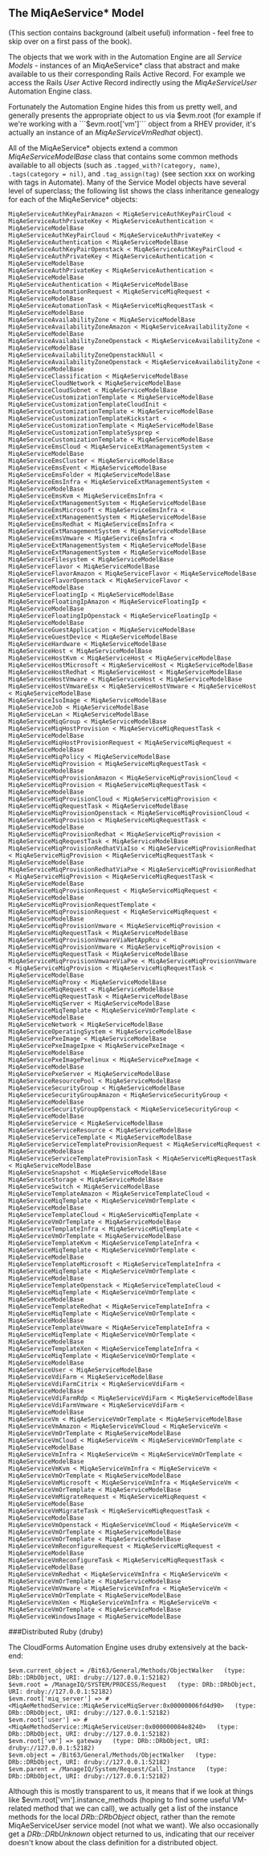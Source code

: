 ## The MiqAeService* Model

(This section contains background (albeit useful) information - feel free to skip over on a first pass of the book).

The objects that we work with in the Automation Engine are all _Service Models_ - instances of an MiqAeService* class that abstract and make available to us their corresponding Rails Active Record. For example we access the Rails _User_ Active Record indirectly using the _MiqAeServiceUser_ Automation Engine class.

Fortunately the Automation Engine hides this from us pretty well, and generally presents the appropriate object to us via $evm.root (for example if we're working with a ```$evm.root['vm']``` object from a RHEV provider, it's actually an instance of an _MiqAeServiceVmRedhat_ object).

All of the MiqAeService\* objects extend a common _MiqAeServiceModelBase_ class that contains some common methods available to all objects (such as ```.tagged_with?(category, name)```, ```.tags(category = nil)```, and ```.tag_assign(tag)``` (see section xxx on working with tags in Automate). Many of the Service Model objects have several level of superclass; the following list shows the class inheritance genealogy for each of the MiqAeService* objects:

```
MiqAeServiceAuthKeyPairAmazon < MiqAeServiceAuthKeyPairCloud < MiqAeServiceAuthPrivateKey < MiqAeServiceAuthentication < MiqAeServiceModelBase
MiqAeServiceAuthKeyPairCloud < MiqAeServiceAuthPrivateKey < MiqAeServiceAuthentication < MiqAeServiceModelBase
MiqAeServiceAuthKeyPairOpenstack < MiqAeServiceAuthKeyPairCloud < MiqAeServiceAuthPrivateKey < MiqAeServiceAuthentication < MiqAeServiceModelBase
MiqAeServiceAuthPrivateKey < MiqAeServiceAuthentication < MiqAeServiceModelBase
MiqAeServiceAuthentication < MiqAeServiceModelBase
MiqAeServiceAutomationRequest < MiqAeServiceMiqRequest < MiqAeServiceModelBase
MiqAeServiceAutomationTask < MiqAeServiceMiqRequestTask < MiqAeServiceModelBase
MiqAeServiceAvailabilityZone < MiqAeServiceModelBase
MiqAeServiceAvailabilityZoneAmazon < MiqAeServiceAvailabilityZone < MiqAeServiceModelBase
MiqAeServiceAvailabilityZoneOpenstack < MiqAeServiceAvailabilityZone < MiqAeServiceModelBase
MiqAeServiceAvailabilityZoneOpenstackNull < MiqAeServiceAvailabilityZoneOpenstack < MiqAeServiceAvailabilityZone < MiqAeServiceModelBase
MiqAeServiceClassification < MiqAeServiceModelBase
MiqAeServiceCloudNetwork < MiqAeServiceModelBase
MiqAeServiceCloudSubnet < MiqAeServiceModelBase
MiqAeServiceCustomizationTemplate < MiqAeServiceModelBase
MiqAeServiceCustomizationTemplateCloudInit < MiqAeServiceCustomizationTemplate < MiqAeServiceModelBase
MiqAeServiceCustomizationTemplateKickstart < MiqAeServiceCustomizationTemplate < MiqAeServiceModelBase
MiqAeServiceCustomizationTemplateSysprep < MiqAeServiceCustomizationTemplate < MiqAeServiceModelBase
MiqAeServiceEmsCloud < MiqAeServiceExtManagementSystem < MiqAeServiceModelBase
MiqAeServiceEmsCluster < MiqAeServiceModelBase
MiqAeServiceEmsEvent < MiqAeServiceModelBase
MiqAeServiceEmsFolder < MiqAeServiceModelBase
MiqAeServiceEmsInfra < MiqAeServiceExtManagementSystem < MiqAeServiceModelBase
MiqAeServiceEmsKvm < MiqAeServiceEmsInfra < MiqAeServiceExtManagementSystem < MiqAeServiceModelBase
MiqAeServiceEmsMicrosoft < MiqAeServiceEmsInfra < MiqAeServiceExtManagementSystem < MiqAeServiceModelBase
MiqAeServiceEmsRedhat < MiqAeServiceEmsInfra < MiqAeServiceExtManagementSystem < MiqAeServiceModelBase
MiqAeServiceEmsVmware < MiqAeServiceEmsInfra < MiqAeServiceExtManagementSystem < MiqAeServiceModelBase
MiqAeServiceExtManagementSystem < MiqAeServiceModelBase
MiqAeServiceFilesystem < MiqAeServiceModelBase
MiqAeServiceFlavor < MiqAeServiceModelBase
MiqAeServiceFlavorAmazon < MiqAeServiceFlavor < MiqAeServiceModelBase
MiqAeServiceFlavorOpenstack < MiqAeServiceFlavor < MiqAeServiceModelBase
MiqAeServiceFloatingIp < MiqAeServiceModelBase
MiqAeServiceFloatingIpAmazon < MiqAeServiceFloatingIp < MiqAeServiceModelBase
MiqAeServiceFloatingIpOpenstack < MiqAeServiceFloatingIp < MiqAeServiceModelBase
MiqAeServiceGuestApplication < MiqAeServiceModelBase
MiqAeServiceGuestDevice < MiqAeServiceModelBase
MiqAeServiceHardware < MiqAeServiceModelBase
MiqAeServiceHost < MiqAeServiceModelBase
MiqAeServiceHostKvm < MiqAeServiceHost < MiqAeServiceModelBase
MiqAeServiceHostMicrosoft < MiqAeServiceHost < MiqAeServiceModelBase
MiqAeServiceHostRedhat < MiqAeServiceHost < MiqAeServiceModelBase
MiqAeServiceHostVmware < MiqAeServiceHost < MiqAeServiceModelBase
MiqAeServiceHostVmwareEsx < MiqAeServiceHostVmware < MiqAeServiceHost < MiqAeServiceModelBase
MiqAeServiceIsoImage < MiqAeServiceModelBase
MiqAeServiceJob < MiqAeServiceModelBase
MiqAeServiceLan < MiqAeServiceModelBase
MiqAeServiceMiqGroup < MiqAeServiceModelBase
MiqAeServiceMiqHostProvision < MiqAeServiceMiqRequestTask < MiqAeServiceModelBase
MiqAeServiceMiqHostProvisionRequest < MiqAeServiceMiqRequest < MiqAeServiceModelBase
MiqAeServiceMiqPolicy < MiqAeServiceModelBase
MiqAeServiceMiqProvision < MiqAeServiceMiqRequestTask < MiqAeServiceModelBase
MiqAeServiceMiqProvisionAmazon < MiqAeServiceMiqProvisionCloud < MiqAeServiceMiqProvision < MiqAeServiceMiqRequestTask < MiqAeServiceModelBase
MiqAeServiceMiqProvisionCloud < MiqAeServiceMiqProvision < MiqAeServiceMiqRequestTask < MiqAeServiceModelBase
MiqAeServiceMiqProvisionOpenstack < MiqAeServiceMiqProvisionCloud < MiqAeServiceMiqProvision < MiqAeServiceMiqRequestTask < MiqAeServiceModelBase
MiqAeServiceMiqProvisionRedhat < MiqAeServiceMiqProvision < MiqAeServiceMiqRequestTask < MiqAeServiceModelBase
MiqAeServiceMiqProvisionRedhatViaIso < MiqAeServiceMiqProvisionRedhat < MiqAeServiceMiqProvision < MiqAeServiceMiqRequestTask < MiqAeServiceModelBase
MiqAeServiceMiqProvisionRedhatViaPxe < MiqAeServiceMiqProvisionRedhat < MiqAeServiceMiqProvision < MiqAeServiceMiqRequestTask < MiqAeServiceModelBase
MiqAeServiceMiqProvisionRequest < MiqAeServiceMiqRequest < MiqAeServiceModelBase
MiqAeServiceMiqProvisionRequestTemplate < MiqAeServiceMiqProvisionRequest < MiqAeServiceMiqRequest < MiqAeServiceModelBase
MiqAeServiceMiqProvisionVmware < MiqAeServiceMiqProvision < MiqAeServiceMiqRequestTask < MiqAeServiceModelBase
MiqAeServiceMiqProvisionVmwareViaNetAppRcu < MiqAeServiceMiqProvisionVmware < MiqAeServiceMiqProvision < MiqAeServiceMiqRequestTask < MiqAeServiceModelBase
MiqAeServiceMiqProvisionVmwareViaPxe < MiqAeServiceMiqProvisionVmware < MiqAeServiceMiqProvision < MiqAeServiceMiqRequestTask < MiqAeServiceModelBase
MiqAeServiceMiqProxy < MiqAeServiceModelBase
MiqAeServiceMiqRequest < MiqAeServiceModelBase
MiqAeServiceMiqRequestTask < MiqAeServiceModelBase
MiqAeServiceMiqServer < MiqAeServiceModelBase
MiqAeServiceMiqTemplate < MiqAeServiceVmOrTemplate < MiqAeServiceModelBase
MiqAeServiceNetwork < MiqAeServiceModelBase
MiqAeServiceOperatingSystem < MiqAeServiceModelBase
MiqAeServicePxeImage < MiqAeServiceModelBase
MiqAeServicePxeImageIpxe < MiqAeServicePxeImage < MiqAeServiceModelBase
MiqAeServicePxeImagePxelinux < MiqAeServicePxeImage < MiqAeServiceModelBase
MiqAeServicePxeServer < MiqAeServiceModelBase
MiqAeServiceResourcePool < MiqAeServiceModelBase
MiqAeServiceSecurityGroup < MiqAeServiceModelBase
MiqAeServiceSecurityGroupAmazon < MiqAeServiceSecurityGroup < MiqAeServiceModelBase
MiqAeServiceSecurityGroupOpenstack < MiqAeServiceSecurityGroup < MiqAeServiceModelBase
MiqAeServiceService < MiqAeServiceModelBase
MiqAeServiceServiceResource < MiqAeServiceModelBase
MiqAeServiceServiceTemplate < MiqAeServiceModelBase
MiqAeServiceServiceTemplateProvisionRequest < MiqAeServiceMiqRequest < MiqAeServiceModelBase
MiqAeServiceServiceTemplateProvisionTask < MiqAeServiceMiqRequestTask < MiqAeServiceModelBase
MiqAeServiceSnapshot < MiqAeServiceModelBase
MiqAeServiceStorage < MiqAeServiceModelBase
MiqAeServiceSwitch < MiqAeServiceModelBase
MiqAeServiceTemplateAmazon < MiqAeServiceTemplateCloud < MiqAeServiceMiqTemplate < MiqAeServiceVmOrTemplate < MiqAeServiceModelBase
MiqAeServiceTemplateCloud < MiqAeServiceMiqTemplate < MiqAeServiceVmOrTemplate < MiqAeServiceModelBase
MiqAeServiceTemplateInfra < MiqAeServiceMiqTemplate < MiqAeServiceVmOrTemplate < MiqAeServiceModelBase
MiqAeServiceTemplateKvm < MiqAeServiceTemplateInfra < MiqAeServiceMiqTemplate < MiqAeServiceVmOrTemplate < MiqAeServiceModelBase
MiqAeServiceTemplateMicrosoft < MiqAeServiceTemplateInfra < MiqAeServiceMiqTemplate < MiqAeServiceVmOrTemplate < MiqAeServiceModelBase
MiqAeServiceTemplateOpenstack < MiqAeServiceTemplateCloud < MiqAeServiceMiqTemplate < MiqAeServiceVmOrTemplate < MiqAeServiceModelBase
MiqAeServiceTemplateRedhat < MiqAeServiceTemplateInfra < MiqAeServiceMiqTemplate < MiqAeServiceVmOrTemplate < MiqAeServiceModelBase
MiqAeServiceTemplateVmware < MiqAeServiceTemplateInfra < MiqAeServiceMiqTemplate < MiqAeServiceVmOrTemplate < MiqAeServiceModelBase
MiqAeServiceTemplateXen < MiqAeServiceTemplateInfra < MiqAeServiceMiqTemplate < MiqAeServiceVmOrTemplate < MiqAeServiceModelBase
MiqAeServiceUser < MiqAeServiceModelBase
MiqAeServiceVdiFarm < MiqAeServiceModelBase
MiqAeServiceVdiFarmCitrix < MiqAeServiceVdiFarm < MiqAeServiceModelBase
MiqAeServiceVdiFarmRdp < MiqAeServiceVdiFarm < MiqAeServiceModelBase
MiqAeServiceVdiFarmVmware < MiqAeServiceVdiFarm < MiqAeServiceModelBase
MiqAeServiceVm < MiqAeServiceVmOrTemplate < MiqAeServiceModelBase
MiqAeServiceVmAmazon < MiqAeServiceVmCloud < MiqAeServiceVm < MiqAeServiceVmOrTemplate < MiqAeServiceModelBase
MiqAeServiceVmCloud < MiqAeServiceVm < MiqAeServiceVmOrTemplate < MiqAeServiceModelBase
MiqAeServiceVmInfra < MiqAeServiceVm < MiqAeServiceVmOrTemplate < MiqAeServiceModelBase
MiqAeServiceVmKvm < MiqAeServiceVmInfra < MiqAeServiceVm < MiqAeServiceVmOrTemplate < MiqAeServiceModelBase
MiqAeServiceVmMicrosoft < MiqAeServiceVmInfra < MiqAeServiceVm < MiqAeServiceVmOrTemplate < MiqAeServiceModelBase
MiqAeServiceVmMigrateRequest < MiqAeServiceMiqRequest < MiqAeServiceModelBase
MiqAeServiceVmMigrateTask < MiqAeServiceMiqRequestTask < MiqAeServiceModelBase
MiqAeServiceVmOpenstack < MiqAeServiceVmCloud < MiqAeServiceVm < MiqAeServiceVmOrTemplate < MiqAeServiceModelBase
MiqAeServiceVmOrTemplate < MiqAeServiceModelBase
MiqAeServiceVmReconfigureRequest < MiqAeServiceMiqRequest < MiqAeServiceModelBase
MiqAeServiceVmReconfigureTask < MiqAeServiceMiqRequestTask < MiqAeServiceModelBase
MiqAeServiceVmRedhat < MiqAeServiceVmInfra < MiqAeServiceVm < MiqAeServiceVmOrTemplate < MiqAeServiceModelBase
MiqAeServiceVmVmware < MiqAeServiceVmInfra < MiqAeServiceVm < MiqAeServiceVmOrTemplate < MiqAeServiceModelBase
MiqAeServiceVmXen < MiqAeServiceVmInfra < MiqAeServiceVm < MiqAeServiceVmOrTemplate < MiqAeServiceModelBase
MiqAeServiceWindowsImage < MiqAeServiceModelBase
```

###Distributed Ruby (druby)

The CloudForms Automation Engine uses druby extensively at the back-end:

```
$evm.current_object = /Bit63/General/Methods/ObjectWalker   (type: DRb::DRbObject, URI: druby://127.0.0.1:52182)
$evm.root = /ManageIQ/SYSTEM/PROCESS/Request   (type: DRb::DRbObject, URI: druby://127.0.0.1:52182)
$evm.root['miq_server'] => #<MiqAeMethodService::MiqAeServiceMiqServer:0x00000006fd4d90>   (type: DRb::DRbObject, URI: druby://127.0.0.1:52182)
$evm.root['user'] => #<MiqAeMethodService::MiqAeServiceUser:0x000000084e8240>   (type: DRb::DRbObject, URI: druby://127.0.0.1:52182)
$evm.root['vm'] => gateway   (type: DRb::DRbObject, URI: druby://127.0.0.1:52182)
$evm.object = /Bit63/General/Methods/ObjectWalker   (type: DRb::DRbObject, URI: druby://127.0.0.1:52182)
$evm.parent = /ManageIQ/System/Request/Call_Instance   (type: DRb::DRbObject, URI: druby://127.0.0.1:52182)
```

Although this is mostly transparent to us, it means that if we look at things like $evm.root['vm'].instance\_methods (hoping to find some useful VM-related method that we can call), we actually get a list of the instance methods for the local _DRb::DRbObject_ object, rather than the remote MiqAeServiceUser service model (not what we want). We also occasionally get a _DRb::DRbUnknown_ object returned to us, indicating that our receiver doesn't know about the class definition for a distributed object. 